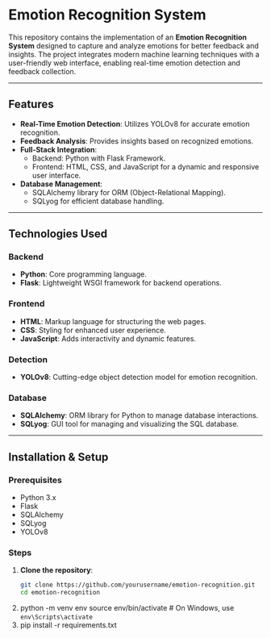 # Emotion Recognition System

This repository contains the implementation of an **Emotion Recognition System** designed to capture and analyze emotions for better feedback and insights. The project integrates modern machine learning techniques with a user-friendly web interface, enabling real-time emotion detection and feedback collection.

---

## Features
- **Real-Time Emotion Detection**: Utilizes YOLOv8 for accurate emotion recognition.
- **Feedback Analysis**: Provides insights based on recognized emotions.
- **Full-Stack Integration**:
  - Backend: Python with Flask Framework.
  - Frontend: HTML, CSS, and JavaScript for a dynamic and responsive user interface.
- **Database Management**: 
  - SQLAlchemy library for ORM (Object-Relational Mapping).
  - SQLyog for efficient database handling.

---

## Technologies Used
### Backend
- **Python**: Core programming language.
- **Flask**: Lightweight WSGI framework for backend operations.

### Frontend
- **HTML**: Markup language for structuring the web pages.
- **CSS**: Styling for enhanced user experience.
- **JavaScript**: Adds interactivity and dynamic features.

### Detection
- **YOLOv8**: Cutting-edge object detection model for emotion recognition.

### Database
- **SQLAlchemy**: ORM library for Python to manage database interactions.
- **SQLyog**: GUI tool for managing and visualizing the SQL database.

---

## Installation & Setup
### Prerequisites
- Python 3.x
- Flask
- SQLAlchemy
- SQLyog
- YOLOv8

### Steps
1. **Clone the repository**:
   ```bash
   git clone https://github.com/yourusername/emotion-recognition.git
   cd emotion-recognition
2. python -m venv env
   source env/bin/activate   # On Windows, use `env\Scripts\activate`
3. pip install -r requirements.txt
